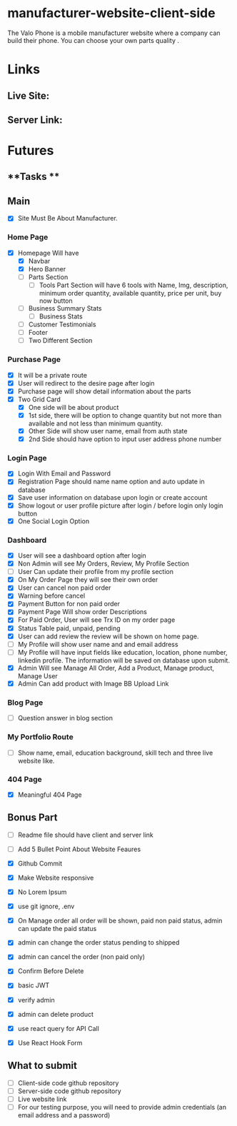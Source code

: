 # manufacturer-website-client-side

The Valo Phone is a mobile manufacturer website where a company can build their phone. You can choose your own parts quality .


# Links

## Live Site: 
## Server Link:

# Futures 

## **Tasks **
## Main 
- [x] Site Must Be About Manufacturer.

### Home Page
- [x] Homepage Will have 
   - [x] Navbar
  - [x] Hero Banner
  - [ ] Parts Section
    - [ ] Tools Part Section will have 6 tools with Name, Img, description, minimum order quantity, available quantity, price per unit, buy now button
  - [ ] Business Summary Stats
    - [ ] Business Stats
  - [ ] Customer Testimonials 
  - [ ] Footer
  - [ ] Two Different Section 

### Purchase Page 
- [x] It will be a private route
- [x] User will redirect to the desire page after login
- [x] Purchase page will show detail information about the parts
- [x] Two Grid Card
  - [x] One side will be about product
  - [x] 1st side, there will be option to change quantity but not more than available and not less than minimum quantity.
  - [x] Other Side will show user name, email from auth state
  - [x] 2nd Side should have option to input user address phone number

### Login Page 
- [x] Login With Email and Password
- [x] Registration Page should name name option and auto update in database
- [x] Save user information on database upon login or create account
- [x] Show logout or user profile picture after login / before login only login button
- [x] One Social Login Option 
  
### Dashboard 
- [x] User will see a dashboard option after login 
- [x] Non Admin will see My Orders, Review, My Profile Section
- [ ] User Can update their profile from my profile section 
- [x] On My Order Page they will see their own order 
- [x] User can cancel non paid order
- [x] Warning before cancel
- [x] Payment Button for non paid order
- [x] Payment Page Will show order Descriptions 
- [x] For Paid Order, User will see Trx ID on my order page 
- [x] Status Table paid, unpaid, pending 
- [x] User can add review the review will be shown on home page. 
- [ ] My Profile will show user name and and email address
- [ ] My Profile will have input fields like education, location, phone number,  linkedin profile. The information will be saved on database upon submit.
- [x] Admin Will see Manage All Order, Add a Product, Manage product,  Manage User
- [x] Admin Can add product with Image BB Upload Link

### Blog Page
- [ ] Question answer in blog section
### My Portfolio Route
- [ ] Show name, email, education background, skill tech and three live website like. 

### 404 Page
- [x] Meaningful 404 Page 

## Bonus Part

- [ ] Readme file should have client and server link
- [ ] Add 5 Bullet Point About Website Feaures
- [x] Github Commit
- [x] Make Website responsive 
- [x] No Lorem Ipsum
- [x] use git ignore, .env 
- [x] On Manage order all order will be shown, paid non paid status, admin can update the paid status
- [x] admin can change the order status pending to shipped
- [x] admin can cancel the order (non paid only)
- [x] Confirm Before Delete
- [x] basic JWT
- [x] verify admin
- [x] admin can delete product
- [x] use react query for API Call
- [x] Use React Hook Form


## What to submit 
- [ ] Client-side code github repository
- [ ] Server-side code github repository
- [ ] Live website link
- [ ] For our testing purpose, you will need to provide admin credentials (an email address and a password)